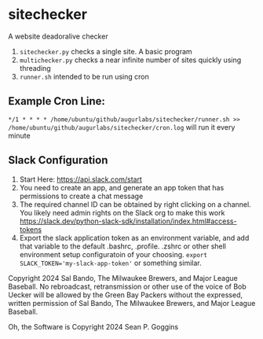 # sitechecker
A website deadoralive checker

1. `sitechecker.py` checks a single site. A basic program
2. `multichecker.py` checks a near infinite number of sites quickly using threading
3. `runner.sh` intended to be run using cron

## Example Cron Line: 
`*/1 * * * * /home/ubuntu/github/augurlabs/sitechecker/runner.sh >> /home/ubuntu/github/augurlabs/sitechecker/cron.log` will run it every minute

## Slack Configuration
1. Start Here: https://api.slack.com/start
2. You need to create an app, and generate an app token that has permissions to create a chat message
3. The required channel ID can be obtained by right clicking on a channel. You likely need admin rights on the Slack org to make this work https://slack.dev/python-slack-sdk/installation/index.html#access-tokens
4. Export the slack application token as an environment variable, and add that variable to the default .bashrc, .profile. .zshrc or other shell environment setup configuratoin of your choosing. `export SLACK_TOKEN='my-slack-app-token'` or something similar. 


Copyright 2024 Sal Bando, The Milwaukee Brewers, and Major League Baseball. No rebroadcast, retransmission or other use of the voice of Bob Uecker will be allowed by the Green Bay Packers without the expressed, written permission of Sal Bando, The Milwaukee Brewers, and Major League Baseball. 

Oh, the Software is Copyright 2024 Sean P. Goggins 
